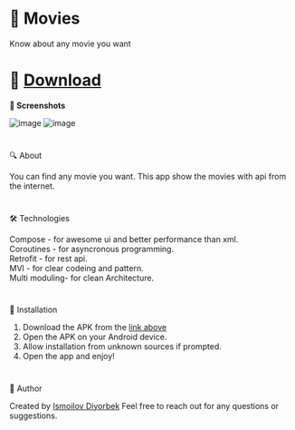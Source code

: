 # 🌟 Movies
Know about any movie you want                                              
#
# 📲 [Download](https://github.com/Theultimatecreator/Movies/releases/download/v1.0/app-debug.apk)



**📸 Screenshots**                                                                         

![image](https://github.com/user-attachments/assets/933d7068-9a32-44ca-b5ac-f087a25d8159)
![image](https://github.com/user-attachments/assets/035081e0-f0bc-447f-9e27-7b4158e71ad3)

#

🔍 About               

You can find any movie you want. This app show the movies with api from the internet.
#

🛠️ Technologies   

Compose - for awesome ui and better performance than xml.                                               
Coroutines - for asyncronous programming.                                                
Retrofit - for rest api.                                                                                                                           
MVI - for clear codeing and pattern.                                                                                               
Multi moduling- for clean Architecture. 

#

💾 Installation

1. Download the APK from the [link above](https://github.com/Theultimatecreator/Movies/releases/download/v1.0/app-debug.apk)
2. Open the APK on your Android device.                                                                  
3. Allow installation from unknown sources if prompted.                                          
4. Open the app and enjoy!                                                                          

#

👤 Author

Created by [Ismoilov Diyorbek](https://t.me/MrGladiator)
Feel free to reach out for any questions or suggestions.

